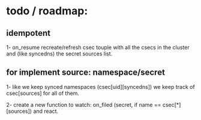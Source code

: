 # todo / roadmap:


## idempotent

1- on_resume recreate/refresh csec touple with all the csecs in the cluster and  (like syncedns) the secret sources list.

## for implement source: namespace/secret 

1- like we keep synced namespaces (csec[uid][syncedns]) we keep track of csec[sources] for all of them. 

2- create a new function to watch: on_filed (secret, if name == csec[*][sources]) and react.

